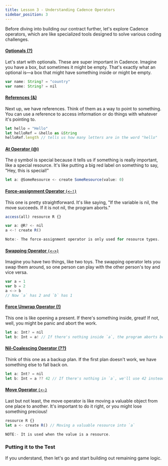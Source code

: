 ```yaml
---
title: Lesson 3 - Understanding Cadence Operators
sidebar_position: 3
---
```


Before diving into building our contract further, let's explore Cadence operators, which are like specialized tools designed to solve various coding challenges.

#### [Optionals (?)](https://cadence-lang.org/docs/1.0/language/glossary#optional)

Let's start with optionals. These are super important in Cadence. Imagine you have a box, but sometimes it might be empty. That's exactly what an optional is—a box that might have something inside or might be empty.

```jsx
var name: String? = "country"
var name: String? = nil
```

#### [References (&)](https://cadence-lang.org/docs/1.0/language/references)

Next up, we have references. Think of them as a way to point to something. You can use a reference to access information or do things with whatever it's pointing to.

```jsx
let hello = "Hello"
let helloRef = &hello as &String
helloRef.length // tells us how many letters are in the word "hello"
```

#### [At Operator (@)](https://cadence-lang.org/docs/1.0/language/glossary#-at)

The `@` symbol is special because it tells us if something is really important, like a special resource. It's like putting a big red label on something to say, "Hey, this is special!"

```jsx
let a: @SomeResource <- create SomeResource(value: 0)
```

#### [Force-assignment Operator `(<-!)`](https://cadence-lang.org/docs/1.0/language/operators#force-assignment-operator--)

This one is pretty straightforward. It's like saying, "If the variable is nil, the move succeeds. If it is not nil, the program aborts."

```jsx
access(all) resource R {}

var a: @R? <- nil
a <-! create R()

Note:- The force-assignment operator is only used for resource types.
```

#### [Swapping Operator `(<->)`](https://cadence-lang.org/docs/1.0/language/operators#swapping-operator--)

Imagine you have two things, like two toys. The swapping operator lets you swap them around, so one person can play with the other person's toy and vice versa.

```jsx
var a = 1
var b = 2
a <-> b
// Now `a` has 2 and `b` has 1
```

#### [Force Unwrap Operator (!)](https://cadence-lang.org/docs/1.0/language/operators#force-unwrap-operator-)

This one is like opening a present. If there's something inside, great! If not, well, you might be panic and abort the work.

```jsx
let a: Int? = nil
let b: Int = a! // If there's nothing inside `a`, the program aborts because `a` is nil.
```

#### [Nil-Coalescing Operator (??)](https://cadence-lang.org/docs/1.0/language/glossary#nil-coalescing-operator)

Think of this one as a backup plan. If the first plan doesn't work, we have something else to fall back on.

```jsx
let a: Int? = nil
let b: Int = a ?? 42 // If there's nothing in `a`, we'll use 42 instead
```

#### [Move Operator `(<-)`](https://cadence-lang.org/docs/1.0/language/resources#the-move-operator--)

Last but not least, the move operator is like moving a valuable object from one place to another. It's important to do it right, or you might lose something precious!

```jsx
resource R {}
let a <- create R() // Moving a valuable resource into `a`

NOTE:- It is used when the value is a resource.
```

### Putting it to the Test

If you understand, then let's go and start building out remaining game logic.
